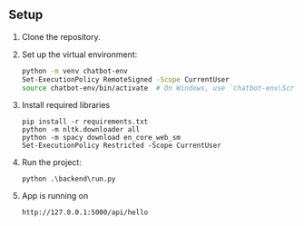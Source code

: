 ## Setup

1. Clone the repository.
2. Set up the virtual environment:
   ```sh
   python -m venv chatbot-env
   Set-ExecutionPolicy RemoteSigned -Scope CurrentUser
   source chatbot-env/bin/activate  # On Windows, use `chatbot-env\Scripts\activate`
   

3. Install required libraries
   ```
   pip install -r requirements.txt
   python -m nltk.downloader all
   python -m spacy download en_core_web_sm
   Set-ExecutionPolicy Restricted -Scope CurrentUser
   ```

4. Run the project:
   ```
   python .\backend\run.py
   ```

5. App is running on
   ```
   http://127.0.0.1:5000/api/hello
   ```
